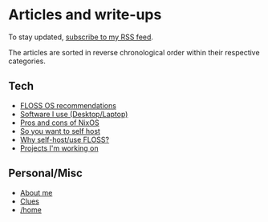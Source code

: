 # Articles and write-ups

To stay updated, [subscribe to my RSS feed](/rss.xml).

The articles are sorted in reverse chronological order within their
respective categories.

## Tech

- [FLOSS OS recommendations](/os.html "2020-09-30")
- [Software I use (Desktop/Laptop)](/software.html "2020-09-30")
- [Pros and cons of NixOS](/nixos.html "2020-09-30")
- [So you want to self host](/self-host-guide.html "2020-09-28")
- [Why self-host/use FLOSS?](/why-self-host.html "2020-09-25")
- [Projects I'm working on](/projects.html "2020-09-24")

## Personal/Misc

- [About me](/about-me.html "2020-09-29")
- [Clues](/clues.html "2020-09-24")
- [/home](/index.html "2020-09-24")
